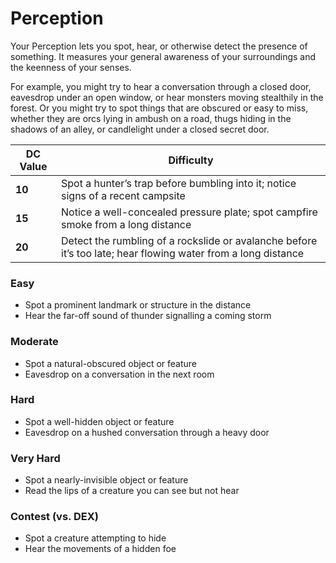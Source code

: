 # Perception

Your Perception lets you spot, hear, or otherwise detect the presence of something. It measures your general awareness of your surroundings and the keenness of your senses.

For example, you might try to hear a conversation through a closed door, eavesdrop under an open window, or hear monsters moving stealthily in the forest. Or you might try to spot things that are obscured or easy to miss, whether they are orcs lying in ambush on a road, thugs hiding in the shadows of an alley, or candlelight under a closed secret door.

| DC Value | Difficulty        |
| -------- | ----------------- |
|**10** |Spot a hunter’s trap before bumbling into it; notice signs of a recent campsite|
|**15** |Notice a well-concealed pressure plate; spot campfire smoke from a long distance|
|**20** |Detect the rumbling of a rockslide or avalanche before it’s too late; hear flowing water from a long distance|


### Easy
  - Spot a prominent landmark or structure in the distance
  - Hear the far-off sound of thunder signalling a coming storm

### Moderate
  - Spot a natural-obscured object or feature
  - Eavesdrop on a conversation in the next room

### Hard
  - Spot a well-hidden object or feature
  - Eavesdrop on a hushed conversation through a heavy door

### Very Hard
  - Spot a nearly-invisible object or feature
  - Read the lips of a creature you can see but not hear

### Contest (vs. DEX)
  - Spot a creature attempting to hide
  - Hear the movements of a hidden foe